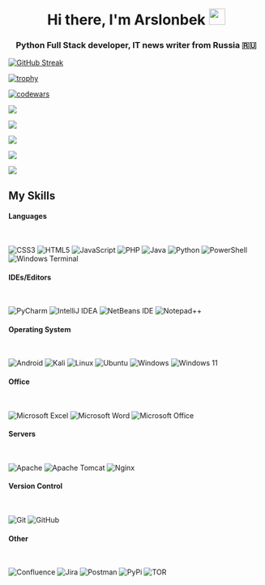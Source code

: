 <h1 align="center">Hi there, I'm Arslonbek
<img src="https://github.com/blackcater/blackcater/raw/main/images/Hi.gif" height="32"/></h1>
<h3 align="center">Python Full Stack developer, IT news writer from Russia 🇷🇺</h3>


[![GitHub Streak](https://streak-stats.demolab.com?user=CyberB0x&theme=merko)](https://git.io/streak-stats)

[![trophy](https://github-profile-trophy.vercel.app/?username=CyberB0x&theme=onedark)](https://github.com/ryo-ma/github-profile-trophy)

[![codewars](https://www.codewars.com/users/CyberB0x/badges/large)](https://www.codewars.com/users/username)


![](https://github-profile-summary-cards.vercel.app/api/cards/profile-details?username=CyberB0x&theme=solarized_dark)

![](https://github-profile-summary-cards.vercel.app/api/cards/most-commit-language?username=CyberB0x&theme=solarized_dark)

![](https://github-profile-summary-cards.vercel.app/api/cards/repos-per-language?username=CyberB0x&theme=solarized_dark)

![](https://github-profile-summary-cards.vercel.app/api/cards/stats?username=CyberB0x&theme=solarized_dark)

![](https://github-profile-summary-cards.vercel.app/api/cards/productive-time?username=CyberB0x&theme=solarized_dark)

<h2>My Skills</h2>
<h4>Languages</h4>
</br>

![CSS3](https://img.shields.io/badge/css3-%231572B6.svg?style=for-the-badge&logo=css3&logoColor=white)
![HTML5](https://img.shields.io/badge/html5-%23E34F26.svg?style=for-the-badge&logo=html5&logoColor=white)
![JavaScript](https://img.shields.io/badge/javascript-%23323330.svg?style=for-the-badge&logo=javascript&logoColor=%23F7DF1E)
![PHP](https://img.shields.io/badge/php-%23777BB4.svg?style=for-the-badge&logo=php&logoColor=white)
![Java](https://img.shields.io/badge/java-%23ED8B00.svg?style=for-the-badge&logo=openjdk&logoColor=white)
![Python](https://img.shields.io/badge/python-3670A0?style=for-the-badge&logo=python&logoColor=ffdd54)
![PowerShell](https://img.shields.io/badge/PowerShell-%235391FE.svg?style=for-the-badge&logo=powershell&logoColor=white)
![Windows Terminal](https://img.shields.io/badge/Windows%20Terminal-%234D4D4D.svg?style=for-the-badge&logo=windows-terminal&logoColor=white)

<h4>IDEs/Editors</h4>
</br>

![PyCharm](https://img.shields.io/badge/pycharm-143?style=for-the-badge&logo=pycharm&logoColor=black&color=black&labelColor=green)
![IntelliJ IDEA](https://img.shields.io/badge/IntelliJIDEA-000000.svg?style=for-the-badge&logo=intellij-idea&logoColor=white)
![NetBeans IDE](https://img.shields.io/badge/NetBeansIDE-1B6AC6.svg?style=for-the-badge&logo=apache-netbeans-ide&logoColor=white)
![Notepad++](https://img.shields.io/badge/Notepad++-90E59A.svg?style=for-the-badge&logo=notepad%2b%2b&logoColor=black)

<h4>Operating System</h4>
</br>

![Android](https://img.shields.io/badge/Android-3DDC84?style=for-the-badge&logo=android&logoColor=white)
![Kali](https://img.shields.io/badge/Kali-268BEE?style=for-the-badge&logo=kalilinux&logoColor=white)
![Linux](https://img.shields.io/badge/Linux-FCC624?style=for-the-badge&logo=linux&logoColor=black)
![Ubuntu](https://img.shields.io/badge/Ubuntu-E95420?style=for-the-badge&logo=ubuntu&logoColor=white)
![Windows](https://img.shields.io/badge/Windows-0078D6?style=for-the-badge&logo=windows&logoColor=white)
![Windows 11](https://img.shields.io/badge/Windows%2011-%230079d5.svg?style=for-the-badge&logo=Windows%2011&logoColor=white)

<h4>Office</h4>
</br>

![Microsoft Excel](https://img.shields.io/badge/Microsoft_Excel-217346?style=for-the-badge&logo=microsoft-excel&logoColor=white)
![Microsoft Word](https://img.shields.io/badge/Microsoft_Word-2B579A?style=for-the-badge&logo=microsoft-word&logoColor=white)
![Microsoft Office](https://img.shields.io/badge/Microsoft_Office-D83B01?style=for-the-badge&logo=microsoft-office&logoColor=white)

<h4>Servers</h4>
</br>

![Apache](https://img.shields.io/badge/apache-%23D42029.svg?style=for-the-badge&logo=apache&logoColor=white)
![Apache Tomcat](https://img.shields.io/badge/apache%20tomcat-%23F8DC75.svg?style=for-the-badge&logo=apache-tomcat&logoColor=black)
![Nginx](https://img.shields.io/badge/nginx-%23009639.svg?style=for-the-badge&logo=nginx&logoColor=white)

<h4>Version Control</h4>
</br>

![Git](https://img.shields.io/badge/git-%23F05033.svg?style=for-the-badge&logo=git&logoColor=white)
![GitHub](https://img.shields.io/badge/github-%23121011.svg?style=for-the-badge&logo=github&logoColor=white)

<h4>Other</h4>
</br>

![Confluence](https://img.shields.io/badge/confluence-%23172BF4.svg?style=for-the-badge&logo=confluence&logoColor=white)
![Jira](https://img.shields.io/badge/jira-%230A0FFF.svg?style=for-the-badge&logo=jira&logoColor=white)
![Postman](https://img.shields.io/badge/Postman-FF6C37?style=for-the-badge&logo=postman&logoColor=white)
![PyPi](https://img.shields.io/badge/pypi-%23ececec.svg?style=for-the-badge&logo=pypi&logoColor=1f73b7)
![TOR](https://img.shields.io/badge/tor-%237E4798.svg?style=for-the-badge&logo=tor-project&logoColor=white)





<!--
**CyberB0x/CyberB0x** is a ✨ _special_ ✨ repository because its `README.md` (this file) appears on your GitHub profile.

Here are some ideas to get you started:

- 🔭 I’m currently working on ...
- 🌱 I’m currently learning ...
- 👯 I’m looking to collaborate on ...
- 🤔 I’m looking for help with ...
- 💬 Ask me about ...
- 📫 How to reach me: ...
- 😄 Pronouns: ...
- ⚡ Fun fact: ...
-->
